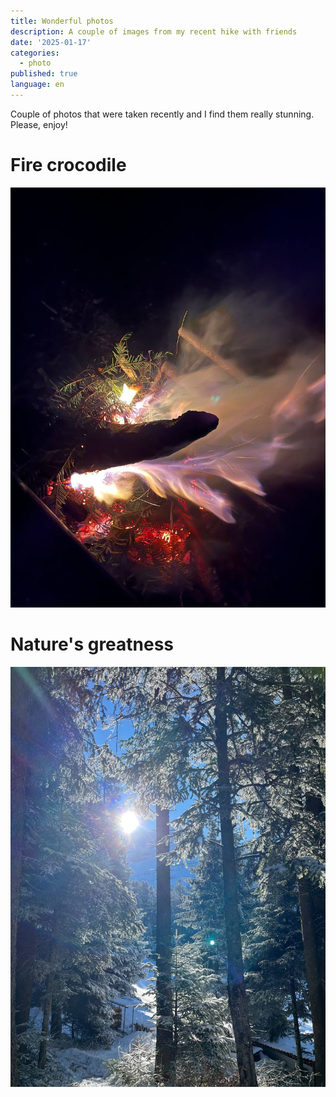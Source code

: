```yaml
---
title: Wonderful photos
description: A couple of images from my recent hike with friends
date: '2025-01-17'
categories:
  - photo
published: true
language: en
---
```


Couple of photos that were taken recently and I find them really stunning. Please, enjoy!

# Fire crocodile

![Fire crocodile](./images/fire-croco.png)

# Nature's greatness

![Forst beauty](./images/forest-beauty.jpg)
